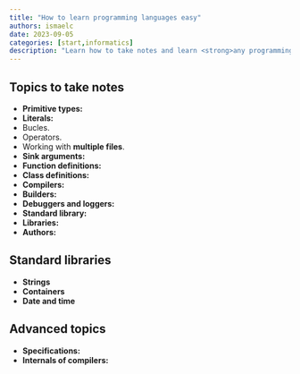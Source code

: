 ```yaml
---
title: "How to learn programming languages easy"
authors: ismaelc
date: 2023-09-05
categories: [start,informatics]
description: "Learn how to take notes and learn <strong>any programming language</strong> easy and fast! You'll rock at programming :D"
---
```


## Topics to take notes

- **Primitive types:**
- **Literals:**
- Bucles.
- Operators.
- Working with **multiple files**.
- **Sink arguments:**
- **Function definitions:**
- **Class definitions:**
- **Compilers:**
- **Builders:**
- **Debuggers and loggers:**
- **Standard library:**
- **Libraries:**
- **Authors:**

## Standard libraries

- **Strings**
- **Containers**
- **Date and time**

## Advanced topics

- **Specifications:**
- **Internals of compilers:**
